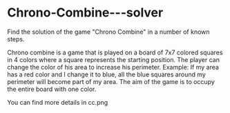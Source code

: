 # Chrono-Combine---solver
 Find the solution of the game "Chrono Combine" in a number of known steps.
 
 
 Chrono combine is a game that is played on a board of 7x7 colored squares in 4 colors where a square represents the starting position. The player can change the color of his area to increase his perimeter. Example: If my area has a red color and I change it to blue, all the blue squares around my perimeter will become part of my area.
The aim of the game is to occupy the entire board with one color.


You can find more details in cc.png

